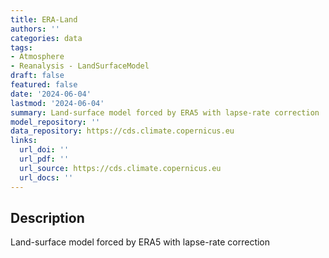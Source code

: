 ```yaml
---
title: ERA-Land
authors: ''
categories: data
tags:
- Atmosphere
- Reanalysis - LandSurfaceModel
draft: false
featured: false
date: '2024-06-04'
lastmod: '2024-06-04'
summary: Land-surface model forced by ERA5 with lapse-rate correction
model_repository: ''
data_repository: https://cds.climate.copernicus.eu
links:
  url_doi: ''
  url_pdf: ''
  url_source: https://cds.climate.copernicus.eu
  url_docs: ''
---
```


## Description

Land-surface model forced by ERA5 with lapse-rate correction

